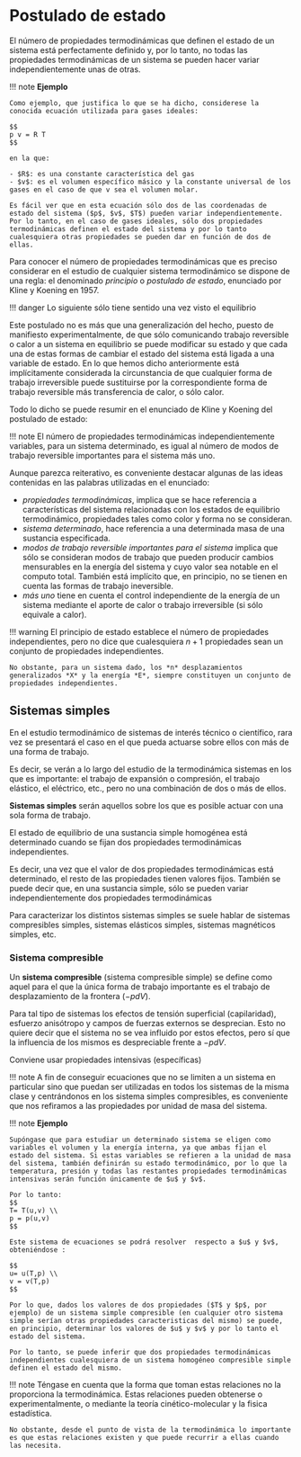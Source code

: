 # Postulado de estado
El número de propiedades termodinámicas que definen el estado de un sistema está perfectamente definido y, por lo tanto, no todas las propiedades termodinámicas de un sistema se pueden hacer variar independientemente unas de otras.

!!! note
    **Ejemplo**

    Como ejemplo, que justifica lo que se ha dicho, considerese la conocida ecuación utilizada para gases ideales:

    $$
    p v = R T
    $$

    en la que:

    - $R$: es una constante característica del gas
    - $v$: es el volumen específico másico y la constante universal de los gases en el caso de que v sea el volumen molar.

    Es fácil ver que en esta ecuación sólo dos de las coordenadas de estado del sistema ($p$, $v$, $T$) pueden variar independientemente. Por lo tanto, en el caso de gases ideales, sólo dos propiedades termodinámi­cas definen el estado del sistema y por lo tanto cualesquiera otras propiedades se pueden dar en función de dos de ellas.

Para conocer el número de propiedades termodinámicas que es preciso considerar en el estudio de cualquier sistema termodinámico se dispone de una regla: el denominado *principio* o *postulado de estado*, enunciado por Kline y Koening en 1957.


!!! danger
    Lo siguiente sólo tiene sentido una vez visto el equilibrio

Este postulado no es más que una generalización del hecho, puesto de manifiesto experimentalmente, de que sólo comunicando trabajo reversible o calor a un sistema en equilibrio se puede modificar su estado y que cada una de estas formas de cambiar el estado del sistema está ligada a una variable de estado. En lo que hemos dicho anteriormente está implícitamente  considerada  la  circunstancia  de  que  cualquier  forma  de trabajo  irreversible puede sustituirse por la correspondiente forma de trabajo reversible más transferencia de calor, o sólo calor.

Todo lo dicho se puede resumir en el enunciado de Kline y Koening del postulado de estado:

!!! note
    El número de propiedades termodinámicas independientemente variables, para un sistema determinado, es igual al número de modos de trabajo reversible importantes para el sistema más uno.

Aunque parezca reiterativo, es conveniente destacar algunas de las ideas contenidas en las palabras utilizadas en el enunciado:

- *propiedades termodinámicas*, implica que se hace referencia a características del sistema relacionadas con los estados de equilibrio termodinámico, propiedades tales como color y forma no se consideran.
- *sistema determinado*, hace referencia a una determinada masa de una sustancia especificada.
- *modos de trabajo reversible importantes para el sistema* implica que sólo se consideran modos de trabajo que pueden producir cambios mensurables en la energía del sistema y cuyo valor sea notable en el computo total. También está implícito que, en principio, no se tienen en cuenta las formas de trabajo ineversible.
- *más uno* tiene en cuenta el control independiente de la energía de un sistema mediante el aporte de calor o trabajo irreversible (si sólo equivale a calor).

!!! warning
    El principio de estado establece el número de propiedades independientes, pero no dice que cualesquiera $n+ 1$ propiedades sean un conjunto de propiedades independientes.

    No obstante, para un sistema dado, los *n* desplazamientos generalizados *X* y la energía *E*, siempre constituyen un conjunto de propiedades independientes.

## Sistemas simples
En el estudio termodinámico de sistemas de interés técnico o científico, rara vez se presentará el caso en el que pueda actuarse sobre ellos con más de una forma de trabajo.

Es decir, se verán a lo largo del estudio de la termodinámica sistemas en los que es importante: el trabajo de expansión o compresión, el trabajo elástico, el eléctrico, etc., pero no una combinación de dos o más de ellos.

**Sistemas simples** serán aquellos sobre los que es posible actuar con una sola forma de trabajo.

El estado de equilibrio de una sustancia simple homogénea está determinado cuando se fijan dos propiedades termodinámicas independientes.

Es decir, una vez que el valor de dos propiedades termodinámicas está determinado, el resto de las propiedades tienen valores fijos. También se puede decir que, en una sustancia simple, sólo se pueden variar independientemente dos propiedades termodinámicas

Para caracterizar los distintos sistemas simples se suele hablar de sistemas compresibles simples, sistemas elásticos simples, sistemas magnéticos simples, etc.

### Sistema compresible
Un **sistema compresible** (sistema compresible simple) se define como aquel para el que la única forma de trabajo importante es el trabajo de desplazamiento de la frontera ($-p dV$).

Para tal tipo de sistemas los efectos de tensión superficial (capilaridad), esfuerzo anisótropo y campos de fuerzas externos se desprecian. Esto no quiere decir que el sistema no se vea influido por estos efectos, pero sí que la influencia de los mismos es despreciable frente a $-p dV$.

Conviene usar propiedades intensivas (específicas)

!!! note
    A fin de conseguir ecuaciones que no se limiten a un sistema en particular sino que puedan ser utilizadas en todos los sistemas de la misma clase y centrándonos en los sistema simples compresibles, es conveniente que nos refiramos a las propiedades por unidad de masa del sistema.

!!! note
    **Ejemplo**

    Supóngase que para estudiar un determinado sistema se eligen como variables el volumen y la energía interna, ya que ambas fijan el estado del sistema. Si estas variables se refieren a la unidad de masa del sistema, también definirán su estado termodinámico, por lo que la temperatura, presión y todas las restantes propiedades termodinámicas intensivas serán función únicamente de $u$ y $v$.

    Por lo tanto:
    $$
    T= T(u,v) \\
    p = p(u,v)
    $$

    Este sistema de ecuaciones se podrá resolver  respecto a $u$ y $v$, obteniéndose :

    $$
    u= u(T,p) \\
    v = v(T,p)
    $$

    Por lo que, dados los valores de dos propiedades ($T$ y $p$, por ejemplo) de un sistema simple compresible (en cualquier otro sistema simple serían otras propiedades caracteristicas del mismo) se puede, en principio, determinar los valores de $u$ y $v$ y por lo tanto el estado del sistema.

    Por lo tanto, se puede inferir que dos propiedades termodinámicas independientes cualesquiera de un sistema homogéneo compresible simple definen el estado del mismo.

!!! note
    Téngase en cuenta que la forma que toman estas relaciones no la proporciona la termodinámica. Estas relaciones pueden obtenerse o experimentalmente, o mediante la teoría cinético-molecular y la fisica estadística.

    No obstante, desde el punto de vista de la termodinámica lo importante es que estas relaciones existen y que puede recurrir a ellas cuando las necesita.
